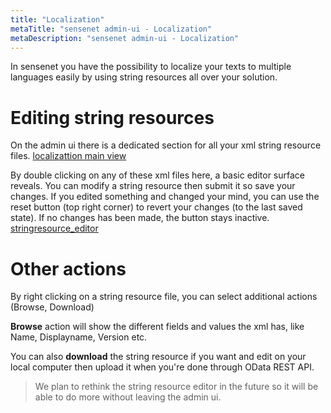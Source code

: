 ```yaml
---
title: "Localization"
metaTitle: "sensenet admin-ui - Localization"
metaDescription: "sensenet admin-ui - Localization"
---
```


In sensenet you have the possibility to localize your texts to multiple languages easily by using string resources all over your solution.

# Editing string resources

On the admin ui there is a dedicated section for all your xml string resource files.
[localizattion main view](/content/guides/img/localization_main.png)

By double clicking on any of these xml files here, a basic editor surface reveals. You can modify a string resource then submit it so save your changes. If you edited something and changed your mind, you can use the reset button (top right corner) to revert your changes (to the last saved state). If no changes has been made, the button stays inactive.
[stringresource_editor](/content/guides/img/stringresource_editor.png)

# Other actions

By right clicking on a string resource file, you can select additional actions (Browse, Download)

**Browse** action will show the different fields and values the xml has, like Name, Displayname, Version etc.

You can also **download** the string resource if you want and edit on your local computer then upload it when you're done through OData REST API.

> We plan to rethink the string resource editor in the future so it will be able to do more without leaving the admin ui.




